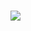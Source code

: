###  
<p width=40px height=400px >
  <img src= "https://user-images.githubusercontent.com/82829965/223231426-ca52c70f-e691-4deb-bc69-cc051de1fd04.gif"/>
</p>











<!--
**hugoms7/hugoms7** is a ✨ _special_ ✨ repository because its `README.md` (this file) appears on your GitHub profile.

Here are some ideas to get you started:

- 🔭 I’m currently working on ...
- 🌱 I’m currently learning ...
- 👯 I’m looking to collaborate on ...
- 🤔 I’m looking for help with ...
- 💬 Ask me about ...
- 📫 How to reach me: ...
- 😄 Pronouns: ...
- ⚡ Fun fact: ...
-->
